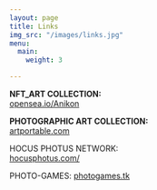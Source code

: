 ```yaml
---
layout: page
title: Links
img_src: "/images/links.jpg"
menu:
  main:
    weight: 3

---
```

**NFT_ART COLLECTION:**  
<a href="https://opensea.io/Anikon" target="blank">opensea.io/Anikon</a>

**PHOTOGRAPHIC ART COLLECTION:**    
<a href="https://artportable.com/en/profile/@achilles.nasios" target="blank">artportable.com</a>

HOCUS PHOTUS NETWORK:  
<a href="https://hocusphotus.com/" target="blank">hocusphotus.com/</a>

PHOTO-GAMES: 
<a href="https://photogames.tk/" target="blank">photogames.tk</a>
